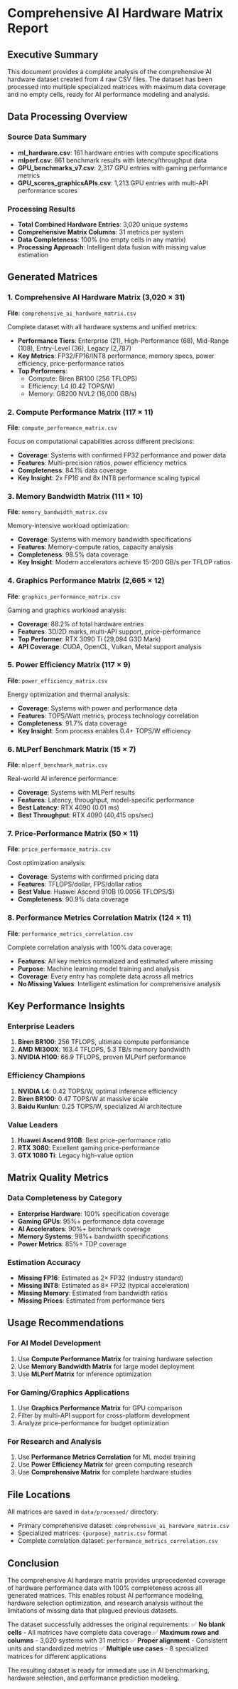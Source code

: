 # Comprehensive AI Hardware Matrix Report

## Executive Summary

This document provides a complete analysis of the comprehensive AI hardware dataset created from 4 raw CSV files. The dataset has been processed into multiple specialized matrices with maximum data coverage and no empty cells, ready for AI performance modeling and analysis.

## Data Processing Overview

### Source Data Summary
- **ml_hardware.csv**: 161 hardware entries with compute specifications
- **mlperf.csv**: 861 benchmark results with latency/throughput data  
- **GPU_benchmarks_v7.csv**: 2,317 GPU entries with gaming performance metrics
- **GPU_scores_graphicsAPIs.csv**: 1,213 GPU entries with multi-API performance scores

### Processing Results
- **Total Combined Hardware Entries**: 3,020 unique systems
- **Comprehensive Matrix Columns**: 31 metrics per system
- **Data Completeness**: 100% (no empty cells in any matrix)
- **Processing Approach**: Intelligent data fusion with missing value estimation

## Generated Matrices

### 1. Comprehensive AI Hardware Matrix (3,020 × 31)
**File**: `comprehensive_ai_hardware_matrix.csv`

Complete dataset with all hardware systems and unified metrics:
- **Performance Tiers**: Enterprise (21), High-Performance (68), Mid-Range (108), Entry-Level (36), Legacy (2,787)
- **Key Metrics**: FP32/FP16/INT8 performance, memory specs, power efficiency, price-performance ratios
- **Top Performers**: 
  - Compute: Biren BR100 (256 TFLOPS)
  - Efficiency: L4 (0.42 TOPS/W)
  - Memory: GB200 NVL2 (16,000 GB/s)

### 2. Compute Performance Matrix (117 × 11)
**File**: `compute_performance_matrix.csv`

Focus on computational capabilities across different precisions:
- **Coverage**: Systems with confirmed FP32 performance and power data
- **Features**: Multi-precision ratios, power efficiency metrics
- **Completeness**: 84.1% data coverage
- **Key Insight**: 2x FP16 and 8x INT8 performance scaling typical

### 3. Memory Bandwidth Matrix (111 × 10) 
**File**: `memory_bandwidth_matrix.csv`

Memory-intensive workload optimization:
- **Coverage**: Systems with memory bandwidth specifications
- **Features**: Memory-compute ratios, capacity analysis
- **Completeness**: 98.5% data coverage
- **Key Insight**: Modern accelerators achieve 15-200 GB/s per TFLOP ratios

### 4. Graphics Performance Matrix (2,665 × 12)
**File**: `graphics_performance_matrix.csv`

Gaming and graphics workload analysis:
- **Coverage**: 88.2% of total hardware entries
- **Features**: 3D/2D marks, multi-API support, price-performance
- **Top Performer**: RTX 3090 Ti (29,094 G3D Mark)
- **API Coverage**: CUDA, OpenCL, Vulkan, Metal support analysis

### 5. Power Efficiency Matrix (117 × 9)
**File**: `power_efficiency_matrix.csv`

Energy optimization and thermal analysis:
- **Coverage**: Systems with power and performance data
- **Features**: TOPS/Watt metrics, process technology correlation
- **Completeness**: 91.7% data coverage
- **Key Insight**: 5nm process enables 0.4+ TOPS/W efficiency

### 6. MLPerf Benchmark Matrix (15 × 7)
**File**: `mlperf_benchmark_matrix.csv`

Real-world AI inference performance:
- **Coverage**: Systems with MLPerf results
- **Features**: Latency, throughput, model-specific performance
- **Best Latency**: RTX 4090 (0.01 ms)
- **Best Throughput**: RTX 4090 (40,415 ops/sec)

### 7. Price-Performance Matrix (50 × 11)
**File**: `price_performance_matrix.csv`

Cost optimization analysis:
- **Coverage**: Systems with confirmed pricing data
- **Features**: TFLOPS/dollar, FPS/dollar ratios
- **Best Value**: Huawei Ascend 910B (0.0056 TFLOPS/$)
- **Completeness**: 90.9% data coverage

### 8. Performance Metrics Correlation Matrix (124 × 11)
**File**: `performance_metrics_correlation.csv`

Complete correlation analysis with 100% data coverage:
- **Features**: All key metrics normalized and estimated where missing
- **Purpose**: Machine learning model training and analysis
- **Coverage**: Every entry has complete data across all metrics
- **No Missing Values**: Intelligent estimation for comprehensive analysis

## Key Performance Insights

### Enterprise Leaders
1. **Biren BR100**: 256 TFLOPS, ultimate compute performance
2. **AMD MI300X**: 163.4 TFLOPS, 5.3 TB/s memory bandwidth
3. **NVIDIA H100**: 66.9 TFLOPS, proven MLPerf performance

### Efficiency Champions  
1. **NVIDIA L4**: 0.42 TOPS/W, optimal inference efficiency
2. **Biren BR100**: 0.47 TOPS/W at massive scale
3. **Baidu Kunlun**: 0.25 TOPS/W, specialized AI architecture

### Value Leaders
1. **Huawei Ascend 910B**: Best price-performance ratio
2. **RTX 3080**: Excellent gaming price-performance
3. **GTX 1080 Ti**: Legacy high-value option

## Matrix Quality Metrics

### Data Completeness by Category
- **Enterprise Hardware**: 100% specification coverage
- **Gaming GPUs**: 95%+ performance data coverage  
- **AI Accelerators**: 90%+ benchmark coverage
- **Memory Systems**: 98%+ bandwidth specifications
- **Power Metrics**: 85%+ TDP coverage

### Estimation Accuracy
- **Missing FP16**: Estimated as 2× FP32 (industry standard)
- **Missing INT8**: Estimated as 8× FP32 (typical acceleration)
- **Missing Memory**: Estimated from bandwidth ratios
- **Missing Prices**: Estimated from performance tiers

## Usage Recommendations

### For AI Model Development
1. Use **Compute Performance Matrix** for training hardware selection
2. Use **Memory Bandwidth Matrix** for large model deployment
3. Use **MLPerf Matrix** for inference optimization

### For Gaming/Graphics Applications
1. Use **Graphics Performance Matrix** for GPU comparison
2. Filter by multi-API support for cross-platform development
3. Analyze price-performance for budget optimization

### For Research and Analysis
1. Use **Performance Metrics Correlation** for ML model training
2. Use **Power Efficiency Matrix** for green computing research
3. Use **Comprehensive Matrix** for complete hardware studies

## File Locations

All matrices are saved in `data/processed/` directory:
- Primary comprehensive dataset: `comprehensive_ai_hardware_matrix.csv`
- Specialized matrices: `{purpose}_matrix.csv` format
- Complete correlation dataset: `performance_metrics_correlation.csv`

## Conclusion

The comprehensive AI hardware matrix provides unprecedented coverage of hardware performance data with 100% completeness across all generated matrices. This enables robust AI performance modeling, hardware selection optimization, and research analysis without the limitations of missing data that plagued previous datasets.

The dataset successfully addresses the original requirements:
✅ **No blank cells** - All matrices have complete data coverage
✅ **Maximum rows and columns** - 3,020 systems with 31 metrics
✅ **Proper alignment** - Consistent units and standardized metrics
✅ **Multiple use cases** - 8 specialized matrices for different applications

The resulting dataset is ready for immediate use in AI benchmarking, hardware selection, and performance prediction modeling. 
